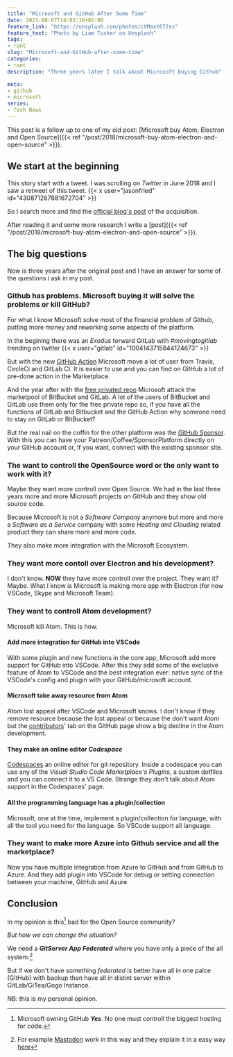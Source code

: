 ```yaml
---
title: "Microsoft and GitHub After Some Time"
date: 2021-08-07T14:03:16+02:00
feature_link: "https://unsplash.com/photos/cVMaxt672ss"
feature_text: "Photo by Liam Tucker on Unsplash"
tags:
- rant
slug: "Microsoft-and-GitHub-after-some-time"
categories:
- rant
description: "Three years later I talk about Microsoft buying Github"

meta:
- github
- microsoft
series:
- Tech News
---
```


This post is a follow up to one of my old post: [Microsoft buy Atom, Electron and Open Source]({{< ref "/post/2018/microsoft-buy-atom-electron-and-open-source" >}}).

## We start at the beginning

This story start with a tweet. I was scrolling on *Twitter* in June 2018 and I saw a retweet of this tweet.
{{< x user="jasonfried" id="430871267881672704" >}}

So I search more and find the [official blog's post](https://blogs.microsoft.com/blog/2018/06/04/microsoft-github-empowering-developers/) of the acquisition.

After reading it and some more research I write a [post]({{< ref "/post/2018/microsoft-buy-atom-electron-and-open-source" >}}).

## The big questions

Now is three years after the original post and I have an answer for some of the questions i ask in my post.

### Github has problems. Microsoft buying it will solve the problems or kill GitHub?

For what I know Microsoft solve most of the financial problem of Github, putting more money and reworking some aspects of the platform.

In the begining there was an _Exodus_ torward GitLab with _#movingtogitlab_ trending on twitter
{{< x user="gitlab" id="1004143715844124673" >}}

But with the new [GitHub Action](https://github.blog/2018-10-16-future-of-software/) Microsoft move a lot of user from Travis, CircleCi and GitLab CI. It is easier to use and you can find on GitHub a lot of pre-done action in the Marketplace.

And the year after with the [free privated repo](https://github.blog/2019-01-07-new-year-new-github/) Microsoft attack the marketpool of BitBucket and GitLab. A lot of the users of BitBucket and GitLab use them only for the free private repo so, if you have all the functions of GitLab and Bitbucket and the GitHub Action why someone need to stay on GitLab or BitBucket?

But the real nail on the coffin for the other platform was the [GitHub Sponsor](https://github.blog/2019-05-23-announcing-github-sponsors-a-new-way-to-contribute-to-open-source/). With this you can have your Patreon/Coffee/SponsorPlatform directly on your GitHub account or, if you want, connect with the existing sponsor site.

### The want to controll the OpenSource word or the only want to work with it?

Maybe they want more controll over Open Source. We had in the last three years more and more Microsoft projects on GitHub and they show old source code.

Because Microsoft is not a _Software Company_ anymore but more and more a _Software as a Service_ company with some _Hosting and Clouding_ related product they can share more and more code.

They also make more integration with the Microsoft Ecosystem.

### They want more contoll over Electron and his development?

I don't know. **NOW** they have more controll over the project. They want it? Maybe.
What I know is Microsoft is making more app with Electron (for now VSCode, Skype and Microsoft Team).

### They want to controll Atom development?

Microsoft kill Atom. This is how.

#### Add more integration for GitHub into VSCode

With some plugin and new functions in the core app, Microsoft add more support for GitHub into VSCode.
After this they add some of the exclusive feature of Atom to VSCode and the best integration ever: native sync of the VSCode's config and plugin with your GitHub/microsoft account.

#### Microsoft take away resource from Atom

Atom lost appeal after VSCode and Microsoft knows. I don't know if they remove resource because the lost appeal or because the don't want Atom but the [contributors](https://github.com/atom/atom/graphs/contributors)' tab on the GitHub page show a big decline in the Atom development.

#### They make an online editor _Codespace_

[Codespaces](https://github.com/features/codespaces) an online editor for git repository. Inside a codespace you can use any of the _Visual Studio Code Marketplace's Plugins_, a custom dotfiles and you can connect it to a VS Code. Strange they don't talk about Atom support in the Codespaces' page.

#### All the programming language has a plugin/collection

Microsoft, one at the time, implement a plugin/collection for language, with all the tool you need for the language. So VSCode support all language.

### They want to make more Azure into Github service and all the marketplace?

Now you have multiple integration from Azure to GitHub and from GitHub to Azure. And they add plugin into VSCode for debug or setting connection between your machine, GitHub and Azure.

## Conclusion

In my opinion is this[^1] bad for the Open Source community?
[^1]: Microsoft owning GitHub
**_Yes_**. No one must controll the biggest hosting for code.

_But how we can change the situation?_

We need a **_GitServer App Federated_** where you have only a piece of the all system.[^2]

[^2]: For example [Mastodon](https://docs.joinmastodon.org/) work in this way and they explain it in a easy way [here](https://youtu.be/IPSbNdBmWKE)

But if we don't have something _federated_ is better have all in one palce (GitHub) with backup than have all in distint server within GitLab/GiTea/Gogo Instance.

NB: this is my personal opinion.
